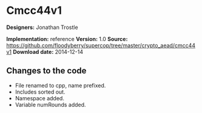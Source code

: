 # Cmcc44v1

**Designers:** Jonathan Trostle

**Implementation:** reference
**Version:** 1.0
**Source:** https://github.com/floodyberry/supercop/tree/master/crypto_aead/cmcc44v1
**Download date:** 2014-12-14

## Changes to the code

* File renamed to cpp, name prefixed.
* Includes sorted out.
* Namespace added.
* Variable numRounds added.
